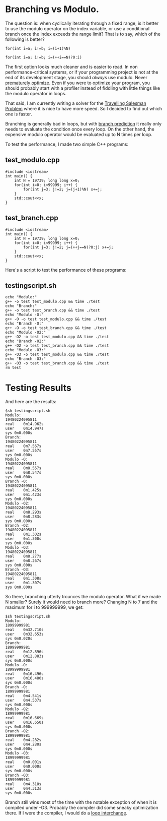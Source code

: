 Branching vs Modulo.
==========================

The question is: when cyclically iterating through a fixed range, is it better to use the modulo operator on the index variable, or use a conditional branch once the index exceeds the range limit? That is to say, which of the following is better?

    for(int i=a; i!=b; i=(i+1)%N)

    for(int i=a; i!=b; i=(++i==N)?0:i)

The first option looks much cleaner and is easier to read. In non performance-critical systems, or if your programming project is not at the end of its development stage, you should _always_ use modulo. Never [prematurely optimize](http://en.wikipedia.org/wiki/Premature_optimization#When_to_optimize). Even if you were to optimize your program, you should probably start with a profiler instead of fiddling with little things like the modulo operator in loops.

That said, I am currently writing a solver for the [Travelling Salesman Problem](http://en.wikipedia.org/wiki/Travelling_salesman_problem) where it is nice to have more speed. So I decided to find out which one is faster.

Branching is generally bad in loops, but with [branch prediction](http://en.wikipedia.org/wiki/Branch_prediction) it really only needs to evaluate the condition once every loop. On the other hand, the expensive modulo operator would be evaluated up to N times per loop.

To test the performance, I made two simple C++ programs:

test_modulo.cpp
-----

    #include <iostream>
    int main() {
        int N = 19739; long long x=0;
        for(int i=0; i<99999; i++) {
            for(int j=3; j!=2; j=(j+1)%N) x+=j;
        }
        std::cout<<x;
    }

test_branch.cpp
-----

    #include <iostream>
    int main() {
        int N = 19739; long long x=0;
        for(int i=0; i<99999; i++) {
            for(int j=3; j!=2; j=(++j==N)?0:j) x+=j;
        }
        std::cout<<x;
    }

Here's a script to test the performance of these programs:

testingscript.sh
-----
    echo "Modulo:"
    g++ -o test test_modulo.cpp && time ./test
    echo "Branch:"
    g++ -o test test_branch.cpp && time ./test
    echo "Modulo -O:"
    g++ -O -o test test_modulo.cpp && time ./test
    echo "Branch -O:"
    g++ -O -o test test_branch.cpp && time ./test
    echo "Modulo -O2:"
    g++ -O2 -o test test_modulo.cpp && time ./test
    echo "Branch -O2:"
    g++ -O2 -o test test_branch.cpp && time ./test
    echo "Modulo -O3:"
    g++ -O3 -o test test_modulo.cpp && time ./test
    echo "Branch -O3:"
    g++ -O3 -o test test_branch.cpp && time ./test
    rm test

Testing Results
======

And here are the results:

    $sh testingscript.sh
    Modulo:
    19480224095811
    real    0m14.962s
    user    0m14.947s
    sys 0m0.000s
    Branch:
    19480224095811
    real    0m7.567s
    user    0m7.557s
    sys 0m0.000s
    Modulo -O:
    19480224095811
    real    0m8.557s
    user    0m8.547s
    sys 0m0.000s
    Branch -O:
    19480224095811
    real    0m1.425s
    user    0m1.423s
    sys 0m0.000s
    Modulo -O2:
    19480224095811
    real    0m8.293s
    user    0m8.283s
    sys 0m0.000s
    Branch -O2:
    19480224095811
    real    0m1.302s
    user    0m1.300s
    sys 0m0.000s
    Modulo -O3:
    19480224095811
    real    0m8.277s
    user    0m8.267s
    sys 0m0.000s
    Branch -O3:
    19480224095811
    real    0m1.308s
    user    0m1.307s
    sys 0m0.000s

So there, branching utterly trounces the modulo operator. What if we made N smaller? Surely it would need to branch more? Changing N to 7 and the maximum for i to 999999999, we get:

    $sh testingscript.sh
    Modulo:
    18999999981
    real    0m32.710s
    user    0m32.653s
    sys 0m0.020s
    Branch:
    18999999981
    real    0m12.896s
    user    0m12.883s
    sys 0m0.000s
    Modulo -O:
    18999999981
    real    0m16.496s
    user    0m16.480s
    sys 0m0.000s
    Branch -O:
    18999999981
    real    0m4.541s
    user    0m4.537s
    sys 0m0.000s
    Modulo -O2:
    18999999981
    real    0m16.669s
    user    0m16.650s
    sys 0m0.000s
    Branch -O2:
    18999999981
    real    0m4.282s
    user    0m4.280s
    sys 0m0.000s
    Modulo -O3:
    18999999981
    real    0m0.001s
    user    0m0.000s
    sys 0m0.000s
    Branch -O3:
    18999999981
    real    0m4.318s
    user    0m4.313s
    sys 0m0.000s

Branch still wins most of the time with the notable exception of when it is compiled under -O3. Probably the compiler did some sneaky optimization there. If I were the compiler, I would do a [loop interchange](http://en.wikipedia.org/wiki/Loop_interchange).
